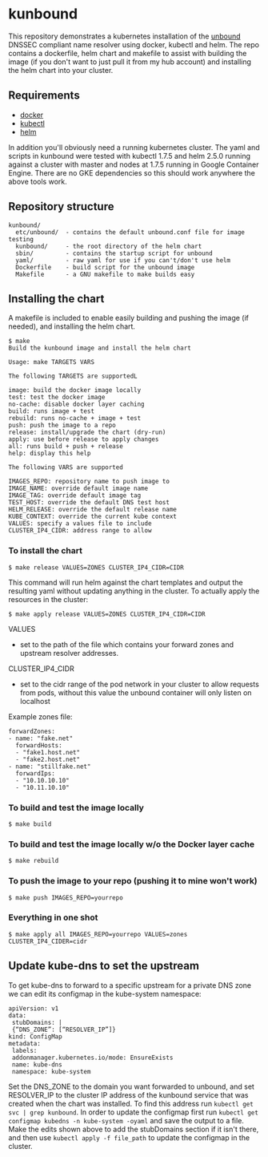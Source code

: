 # kunbound

This repository demonstrates a kubernetes installation of the [unbound](http://www.unbound.net) DNSSEC compliant name resolver using docker, kubectl and helm. The repo contains a dockerfile, helm chart and makefile to assist with building the image (if you don't want to just pull it from my hub account) and installing the helm chart into your cluster.

## Requirements

* [docker](https://www.docker.com/)
* [kubectl](https://kubernetes.io/docs/tasks/tools/install-kubectl/)
* [helm](https://helm.sh/)

In addition you'll obviously need a running kubernetes cluster. The yaml and scripts in kunbound were tested with kubectl 1.7.5 and helm 2.5.0 running against a cluster with master and nodes at 1.7.5 running in Google Container Engine. There are no GKE dependencies so this should work anywhere the above tools work.

## Repository structure

```
kunbound/
  etc/unbound/  - contains the default unbound.conf file for image testing
  kunbound/     - the root directory of the helm chart
  sbin/         - contains the startup script for unbound
  yaml/         - raw yaml for use if you can't/don't use helm
  Dockerfile    - build script for the unbound image
  Makefile      - a GNU makefile to make builds easy
```

## Installing the chart

A makefile is included to enable easily building and pushing the image (if needed), and installing the helm chart.

```
$ make
Build the kunbound image and install the helm chart

Usage: make TARGETS VARS

The following TARGETS are supportedL

image: build the docker image locally
test: test the docker image
no-cache: disable docker layer caching
build: runs image + test
rebuild: runs no-cache + image + test
push: push the image to a repo
release: install/upgrade the chart (dry-run)
apply: use before release to apply changes
all: runs build + push + release
help: display this help

The following VARS are supported

IMAGES_REPO: repository name to push image to
IMAGE_NAME: override default image name
IMAGE_TAG: override default image tag
TEST_HOST: override the default DNS test host
HELM_RELEASE: override the default release name
KUBE_CONTEXT: override the current kube context
VALUES: specify a values file to include
CLUSTER_IP4_CIDR: address range to allow
```

### To install the chart

```
$ make release VALUES=ZONES CLUSTER_IP4_CIDR=CIDR
```

This command will run helm against the chart templates and output the resulting yaml without updating anything in the cluster. To actually apply the resources in the cluster:

```
$ make apply release VALUES=ZONES CLUSTER_IP4_CIDR=CIDR
```

VALUES
- set to the path of the file which contains your forward zones and upstream resolver addresses.

CLUSTER_IP4_CIDR
- set to the cidr range of the pod network in your cluster to allow requests from pods, without this value the unbound container will only listen on localhost

Example zones file:

```
forwardZones:
- name: "fake.net"
  forwardHosts:
  - "fake1.host.net"
  - "fake2.host.net"
- name: "stillfake.net"
  forwardIps:
  - "10.10.10.10"
  - "10.11.10.10"
```

### To build and test the image locally

```
$ make build
```

### To build and test the image locally w/o the Docker layer cache

```
$ make rebuild
```

### To push the image to your repo (pushing it to mine won't work)

```
$ make push IMAGES_REPO=yourrepo
```

### Everything in one shot

```
$ make apply all IMAGES_REPO=yourrepo VALUES=zones CLUSTER_IP4_CIDER=cidr
```

## Update kube-dns to set the upstream

To get kube-dns to forward to a specific upstream for a private DNS zone we can edit its configmap in the kube-system namespace:

```
apiVersion: v1
data:
 stubDomains: |
 {“DNS_ZONE”: [“RESOLVER_IP”]}
kind: ConfigMap
metadata:
 labels:
 addonmanager.kubernetes.io/mode: EnsureExists
 name: kube-dns
 namespace: kube-system
```

Set the DNS_ZONE to the domain you want forwarded to unbound, and set RESOLVER_IP to the cluster IP address of the kunbound service that was created when the chart was installed. To find this address run `kubectl get svc | grep kunbound`. In order to update the configmap first run `kubectl get configmap kubedns -n kube-system -oyaml` and save the output to a file. Make the edits shown above to add the stubDomains section if it isn't there, and then use `kubectl apply -f file_path` to update the configmap in the cluster.
